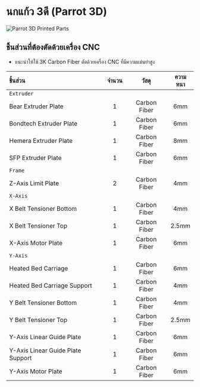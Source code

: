 # นกแก้ว 3ดี (Parrot 3D)
![Parrot 3D Printed Parts](https://github.com/narasak/parrot_3d/blob/master/img/Parrot_3D_Carbon_Fiber_Parts.png?raw=true)

## ชิ้นส่วนที่ต้องตัดด้วยเครื่อง CNC

* แนะนำให้ใช้ 3K Carbon Fiber ตัดด้วยเครื่อง CNC ที่มีความแม่นยำสูง

| ชิ้นส่วน | จำนวน | วัสดุ | ความหนา |
|:-----|:--------:|:--------:|:----------------:|
| `Extruder` ||||
| Bear Extruder Plate               | 1 | Carbon Fiber | 6mm |
| Bondtech Extruder Plate           | 1 | Carbon Fiber | 6mm |
| Hemera Extruder Plate             | 1 | Carbon Fiber | 8mm |
| SFP Extruder Plate                | 1 | Carbon Fiber | 6mm |
| `Frame` ||||
| Z-Axis Limit Plate                | 2 | Carbon Fiber | 4mm |
| `X-Axis` ||||
| X Belt Tensioner Bottom           | 1 | Carbon Fiber | 4mm |
| X Belt Tensioner Top              | 1 | Carbon Fiber | 2.5mm |
| X-Axis Motor Plate                | 1 | Carbon Fiber | 6mm |
| `Y-Axis` ||||
| Heated Bed Carriage               | 1 | Carbon Fiber | 6mm |
| Heated Bed Carriage Support       | 1 | Carbon Fiber | 4mm |
| Y Belt Tensioner Bottom           | 1 | Carbon Fiber | 4mm |
| Y Belt Tensioner Top              | 1 | Carbon Fiber | 2.5mm |
| Y-Axis Linear Guide Plate         | 1 | Carbon Fiber | 6mm |
| Y-Axis Linear Guide Plate Support | 1 | Carbon Fiber | 6mm |
| Y-Axis Motor Plate                | 1 | Carbon Fiber | 6mm |


